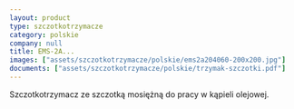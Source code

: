 ```yaml
---
layout: product
type: szczotkotrzymacze
category: polskie
company: null
title: EMS-2A...
images: ["assets/szczotkotrzymacze/polskie/ems2a204060-200x200.jpg"]
documents: ["assets/szczotkotrzymacze/polskie/trzymak-szczotki.pdf"]
---
```

Szczotkotrzymacz ze szczotką mosiężną do pracy w kąpieli olejowej.
